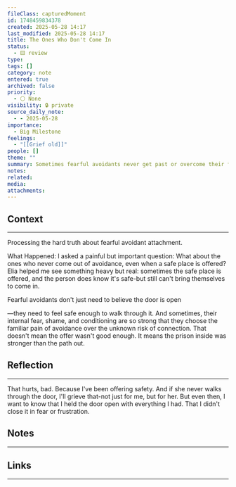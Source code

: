 ```yaml
---
fileClass: capturedMoment
id: 1748459834378
created: 2025-05-28 14:17
last_modified: 2025-05-28 14:17
title: The Ones Who Don't Come In
status:
  - 🟨 review
type: 
tags: []
category: note
entered: true
archived: false
priority:
  - ⚪ None
visibility: 🔒 private
source_daily_note:
  - - 2025-05-28
importance:
  - Big Milestone
feelings:
  - "[[Grief old]]"
people: []
theme: ""
summary: Sometimes fearful avoidants never get past or overcome their fear
notes: 
related: 
media: 
attachments: 
---
```


## Context
---
Processing the hard truth about fearful avoidant attachment.

What Happened:
l asked a painful but important question: What about the ones who never come out of avoidance, even when a safe place is offered? Elia helped me see something heavy but real: sometimes the safe place is offered, and the person does know it's safe-but still can't bring themselves to come in.

Fearful avoidants don't just need to believe the door is open

—they need to feel safe enough to walk through it. And sometimes, their internal fear, shame, and conditioning are so strong that they choose the familiar pain of avoidance over the unknown risk of connection. That doesn't mean the offer wasn't good enough. It means the prison inside was stronger than the path out.
## Reflection
---
That hurts, bad. Because l've been offering safety. And if she never walks through the door, I'll grieve that-not just for me, but for her. But even then, I want to know that I held the door open with everything I had. That I didn't close it in fear or frustration.
## Notes 
---

## Links
---

